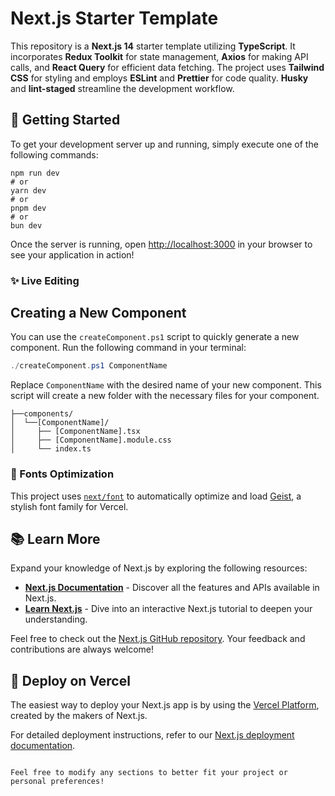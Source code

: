 
# Next.js Starter Template

This repository is a **Next.js 14** starter template utilizing **TypeScript**. It incorporates **Redux Toolkit** for state management, **Axios** for making API calls, and **React Query** for efficient data fetching. The project uses **Tailwind CSS** for styling and employs **ESLint** and **Prettier** for code quality. **Husky** and **lint-staged** streamline the development workflow.

## 🚀 Getting Started

To get your development server up and running, simply execute one of the following commands:

```
npm run dev
# or
yarn dev
# or
pnpm dev
# or
bun dev
```

Once the server is running, open [http://localhost:3000](http://localhost:3000) in your browser to see your application in action!

### ✨ Live Editing

## Creating a New Component

You can use the `createComponent.ps1` script to quickly generate a new component. Run the following command in your terminal:

```powershell
./createComponent.ps1 ComponentName
```

Replace `ComponentName` with the desired name of your new component. This script will create a new folder with the necessary files for your component.

```
├──components/
│  └──[ComponentName]/
│     ├── [ComponentName].tsx
│     ├── [ComponentName].module.css
│     └── index.ts
```

### 🎨 Fonts Optimization

This project uses [`next/font`](https://nextjs.org/docs/app/building-your-application/optimizing/fonts) to automatically optimize and load [Geist](https://vercel.com/font), a stylish font family for Vercel.

## 📚 Learn More

Expand your knowledge of Next.js by exploring the following resources:

- [**Next.js Documentation**](https://nextjs.org/docs) - Discover all the features and APIs available in Next.js.
- [**Learn Next.js**](https://nextjs.org/learn) - Dive into an interactive Next.js tutorial to deepen your understanding.

Feel free to check out the [Next.js GitHub repository](https://github.com/vercel/next.js). Your feedback and contributions are always welcome!

## 🚀 Deploy on Vercel

The easiest way to deploy your Next.js app is by using the [Vercel Platform](https://vercel.com/new?utm_medium=default-template&filter=next.js&utm_source=create-next-app&utm_campaign=create-next-app-readme), created by the makers of Next.js.

For detailed deployment instructions, refer to our [Next.js deployment documentation](https://nextjs.org/docs/app/building-your-application/deploying).
```

Feel free to modify any sections to better fit your project or personal preferences!
